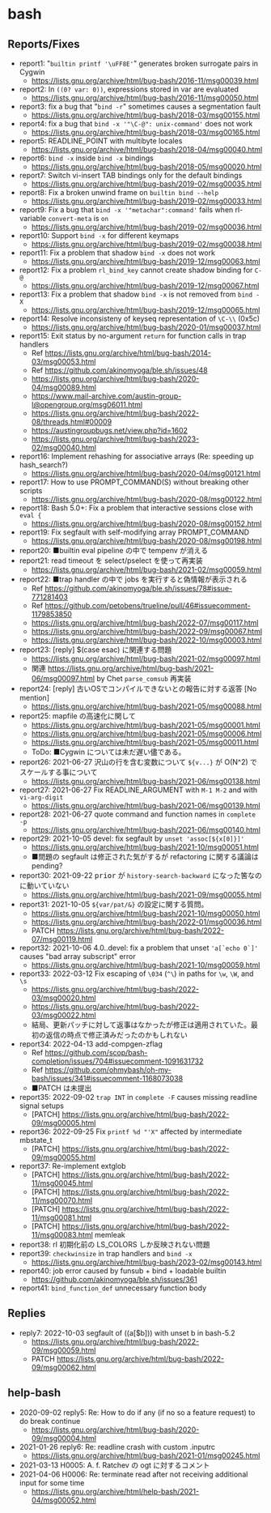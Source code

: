 # bash

## Reports/Fixes

- report1: "`builtin printf '\uFF8E'`" generates broken surrogate pairs in Cygwin
  - https://lists.gnu.org/archive/html/bug-bash/2016-11/msg00039.html
- report2: In `((0? var: 0))`, expressions stored in var are evaluated
  - https://lists.gnu.org/archive/html/bug-bash/2016-11/msg00050.html
- report3: fix a bug that "`bind -r`" sometimes causes a segmentation fault
  - https://lists.gnu.org/archive/html/bug-bash/2018-03/msg00155.html
- report4: fix a bug that `bind -x '"\C-@": unix-command'` does not work
  - https://lists.gnu.org/archive/html/bug-bash/2018-03/msg00165.html
- report5: READLINE_POINT with multibyte locales
  - https://lists.gnu.org/archive/html/bug-bash/2018-04/msg00040.html
- report6: `bind -x` inside `bind -x` bindings
  - https://lists.gnu.org/archive/html/bug-bash/2018-05/msg00020.html
- report7: Switch vi-insert TAB bindings only for the default bindings
  - https://lists.gnu.org/archive/html/bug-bash/2019-02/msg00035.html
- report8: Fix a broken unwind frame on `builtin bind --help`
  - https://lists.gnu.org/archive/html/bug-bash/2019-02/msg00033.html
- report9: Fix a bug that `bind -x '"metachar":command'` fails when rl-variable `convert-meta` is `on`
  - https://lists.gnu.org/archive/html/bug-bash/2019-02/msg00036.html
- report10: Support `bind -x` for different keymaps
  - https://lists.gnu.org/archive/html/bug-bash/2019-02/msg00038.html
- report11: Fix a problem that shadow `bind -x` does not work
  - https://lists.gnu.org/archive/html/bug-bash/2019-12/msg00063.html
- report12: Fix a problem `rl_bind_key` cannot create shadow binding for `C-@`
  - https://lists.gnu.org/archive/html/bug-bash/2019-12/msg00067.html
- report13: Fix a problem that shadow `bind -x` is not removed from `bind -X`
  - https://lists.gnu.org/archive/html/bug-bash/2019-12/msg00065.html
- report14: Resolve inconsisteny of keyseq representation of `\C-\\` (0x5c)
  - https://lists.gnu.org/archive/html/bug-bash/2020-01/msg00037.html
- report15: Exit status by no-argument `return` for function calls in trap handlers
  - Ref https://lists.gnu.org/archive/html/bug-bash/2014-03/msg00053.html
  - Ref https://github.com/akinomyoga/ble.sh/issues/48
  - https://lists.gnu.org/archive/html/bug-bash/2020-04/msg00089.html
  - https://www.mail-archive.com/austin-group-l@opengroup.org/msg06011.html
  - https://lists.gnu.org/archive/html/bug-bash/2022-08/threads.html#00009
  - https://austingroupbugs.net/view.php?id=1602
  - https://lists.gnu.org/archive/html/bug-bash/2023-02/msg00040.html
- report16: Implement rehashing for associative arrays (Re: speeding up hash_search?)
  - https://lists.gnu.org/archive/html/bug-bash/2020-04/msg00121.html
- report17: How to use PROMPT_COMMAND(S) without breaking other scripts
  - https://lists.gnu.org/archive/html/bug-bash/2020-08/msg00122.html
- report18: Bash 5.0+: Fix a problem that interactive sessions close with `eval {`
  - https://lists.gnu.org/archive/html/bug-bash/2020-08/msg00152.html
- report19: Fix segfault with self-modifying array PROMPT_COMMAND
  - https://lists.gnu.org/archive/html/bug-bash/2020-08/msg00198.html
- report20: ■builtin eval pipeline の中で tempenv が消える
- report21: read timeout を select/pselect を使って再実装
  - https://lists.gnu.org/archive/html/bug-bash/2021-02/msg00059.html
- report22: ■trap handler の中で jobs を実行すると偽情報が表示される
  - Ref https://github.com/akinomyoga/ble.sh/issues/78#issue-771281403
  - Ref https://github.com/petobens/trueline/pull/46#issuecomment-1179853850
  - https://lists.gnu.org/archive/html/bug-bash/2022-07/msg00117.html
  - https://lists.gnu.org/archive/html/bug-bash/2022-09/msg00067.html
  - https://lists.gnu.org/archive/html/bug-bash/2022-10/msg00003.html
- report23: [reply] $(case esac) に関連する問題
  - https://lists.gnu.org/archive/html/bug-bash/2021-02/msg00097.html
  - 関連 https://lists.gnu.org/archive/html/bug-bash/2021-06/msg00097.html by Chet `parse_comsub` 再実装
- report24: [reply] 古いOSでコンパイルできないとの報告に対する返答 [No mention]
  - https://lists.gnu.org/archive/html/bug-bash/2021-05/msg00088.html
- report25: mapfile の高速化に関して
  - https://lists.gnu.org/archive/html/bug-bash/2021-05/msg00001.html
  - https://lists.gnu.org/archive/html/bug-bash/2021-05/msg00006.html
  - https://lists.gnu.org/archive/html/bug-bash/2021-05/msg00011.html
  - ToDo: ■Cygwin については未だ遅い儘である。
- report26: 2021-06-27 沢山の行を含む変数について `${v...}` が O(N^2) でスケールする事について
  - https://lists.gnu.org/archive/html/bug-bash/2021-06/msg00138.html
- report27: 2021-06-27 Fix READLINE_ARGUMENT with `M-1 M-2` and with `vi-arg-digit`
  - https://lists.gnu.org/archive/html/bug-bash/2021-06/msg00139.html
- report28: 2021-06-27 quote command and function names in `complete -p`
  - https://lists.gnu.org/archive/html/bug-bash/2021-06/msg00140.html
- report29: 2021-10-05 devel: fix segfault by `unset 'assoc[${x[0]}]'`
  - https://lists.gnu.org/archive/html/bug-bash/2021-10/msg00051.html
  - ■問題の segfault は修正された気がするが refactoring に関する議論は pending?
- report30: 2021-09-22 <kbd>prior</kbd> が `history-search-backward` になった筈なのに動いていない
  - https://lists.gnu.org/archive/html/bug-bash/2021-09/msg00055.html
- report31: 2021-10-05 `${var/pat/&}` の設定に関する質問。
  - https://lists.gnu.org/archive/html/bug-bash/2021-10/msg00050.html
  - https://lists.gnu.org/archive/html/bug-bash/2022-01/msg00036.html
  - PATCH https://lists.gnu.org/archive/html/bug-bash/2022-07/msg00119.html
- report32: 2021-10-06 4.0..devel: fix a problem that unset ``'a[`echo 0`]'`` causes "bad array subscript" error
  - https://lists.gnu.org/archive/html/bug-bash/2021-10/msg00059.html
- report33: 2022-03-12 Fix escaping of `\034` (`^\`) in paths for `\w`, `\W`, and `\s`
  - https://lists.gnu.org/archive/html/bug-bash/2022-03/msg00020.html
  - https://lists.gnu.org/archive/html/bug-bash/2022-03/msg00022.html
  - 結局、更新パッチに対して返事はなかったが修正は適用されていた。最初の返信の時点で修正済みだったのかもしれない
- report34: 2022-04-13 add-compgen-zflag
  - Ref https://github.com/scop/bash-completion/issues/704#issuecomment-1091631732
  - Ref https://github.com/ohmybash/oh-my-bash/issues/341#issuecomment-1168073038
  - ■PATCH は未提出
- report35: 2022-09-02 `trap INT` in `complete -F` causes missing readline signal setups
  - [PATCH] https://lists.gnu.org/archive/html/bug-bash/2022-09/msg00005.html
- report36: 2022-09-25 Fix `printf %d "'X"` affected by intermediate mbstate_t
  - [PATCH] https://lists.gnu.org/archive/html/bug-bash/2022-09/msg00055.html
- report37: Re-implement extglob
  - [PATCH] https://lists.gnu.org/archive/html/bug-bash/2022-11/msg00045.html
  - [PATCH] https://lists.gnu.org/archive/html/bug-bash/2022-11/msg00070.html
  - [PATCH] https://lists.gnu.org/archive/html/bug-bash/2022-11/msg00081.html
  - [PATCH] https://lists.gnu.org/archive/html/bug-bash/2022-11/msg00083.html memleak
- report38: rl 初期化前の LS_COLORS しか反映されない問題
- report39: `checkwinsize` in trap handlers and `bind -x`
  - https://lists.gnu.org/archive/html/bug-bash/2023-02/msg00143.html
- report40: job error caused by funsub + bind + loadable builtin
  - https://github.com/akinomyoga/ble.sh/issues/361
- report41: `bind_function_def` unnecessary function body

## Replies

- reply7: 2022-10-03 segfault of ((a[$b])) with unset b in bash-5.2
  - https://lists.gnu.org/archive/html/bug-bash/2022-09/msg00059.html
  - PATCH https://lists.gnu.org/archive/html/bug-bash/2022-09/msg00062.html

## help-bash

- 2020-09-02 reply5: Re: How to do if any (if no so a feature request) to do break continue
  - https://lists.gnu.org/archive/html/bug-bash/2020-09/msg00004.html
- 2021-01-26 reply6: Re: readline crash with custom .inputrc
  - https://lists.gnu.org/archive/html/bug-bash/2021-01/msg00245.html
- 2021-03-13 H0005: A. f. Ratchev の ogt に対するコメント
- 2021-04-06 H0006: Re: terminate read after not receiving additional input for some time
  - https://lists.gnu.org/archive/html/help-bash/2021-04/msg00052.html
